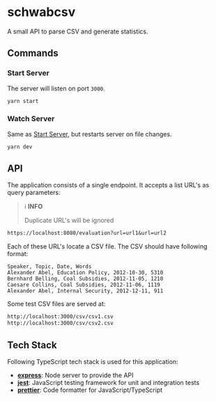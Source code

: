 # schwabcsv

A small API to parse CSV and generate statistics.

## Commands

### Start Server

The server will listen on port `3000`.

```sh
yarn start
```

### Watch Server

Same as [Start Server](#start-server), but restarts server on file changes.

```sh
yarn dev
```

## API

The application consists of a single endpoint. It accepts a list URL's as query parameters:

> ℹ️ **INFO**
>
> Duplicate URL's will be ignored

```txt
https://localhost:8080/evaluation?url=url1&url=url2
```

Each of these URL's locate a CSV file. The CSV should have following format:

```csv
Speaker, Topic, Date, Words 
Alexander Abel, Education Policy, 2012-10-30, 5310 
Bernhard Belling, Coal Subsidies, 2012-11-05, 1210 
Caesare Collins, Coal Subsidies, 2012-11-06, 1119 
Alexander Abel, Internal Security, 2012-12-11, 911 
```

Some test CSV files are served at:

```txt
http://localhost:3000/csv/csv1.csv
http://localhost:3000/csv/csv2.csv
```

## Tech Stack

Following TypeScript tech stack is used for this application:

* **[express](https://expressjs.com/)**: Node server to provide the API
* **[jest](https://jestjs.io/)**: JavaScript testing framework for unit and integration tests
* **[prettier](https://jestjs.io/)**: Code formatter for JavaScript/TypeScript
